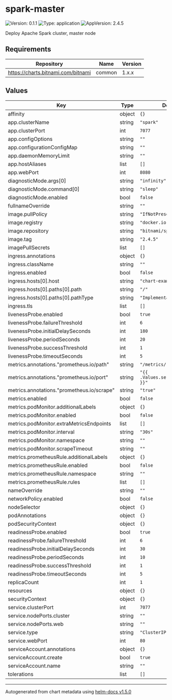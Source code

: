 # spark-master

![Version: 0.1.1](https://img.shields.io/badge/Version-0.1.1-informational?style=flat-square) ![Type: application](https://img.shields.io/badge/Type-application-informational?style=flat-square) ![AppVersion: 2.4.5](https://img.shields.io/badge/AppVersion-2.4.5-informational?style=flat-square)

Deploy Apache Spark cluster, master node

## Requirements

| Repository | Name | Version |
|------------|------|---------|
| https://charts.bitnami.com/bitnami | common | 1.x.x |

## Values

| Key | Type | Default | Description |
|-----|------|---------|-------------|
| affinity | object | `{}` |  |
| app.clusterName | string | `"spark"` |  |
| app.clusterPort | int | `7077` |  |
| app.configOptions | string | `""` |  |
| app.configurationConfigMap | string | `""` |  |
| app.daemonMemoryLimit | string | `""` |  |
| app.hostAliases | list | `[]` |  |
| app.webPort | int | `8080` |  |
| diagnosticMode.args[0] | string | `"infinity"` |  |
| diagnosticMode.command[0] | string | `"sleep"` |  |
| diagnosticMode.enabled | bool | `false` |  |
| fullnameOverride | string | `""` |  |
| image.pullPolicy | string | `"IfNotPresent"` |  |
| image.registry | string | `"docker.io"` |  |
| image.repository | string | `"bitnami/spark"` |  |
| image.tag | string | `"2.4.5"` |  |
| imagePullSecrets | list | `[]` |  |
| ingress.annotations | object | `{}` |  |
| ingress.className | string | `""` |  |
| ingress.enabled | bool | `false` |  |
| ingress.hosts[0].host | string | `"chart-example.local"` |  |
| ingress.hosts[0].paths[0].path | string | `"/"` |  |
| ingress.hosts[0].paths[0].pathType | string | `"ImplementationSpecific"` |  |
| ingress.tls | list | `[]` |  |
| livenessProbe.enabled | bool | `true` |  |
| livenessProbe.failureThreshold | int | `6` |  |
| livenessProbe.initialDelaySeconds | int | `180` |  |
| livenessProbe.periodSeconds | int | `20` |  |
| livenessProbe.successThreshold | int | `1` |  |
| livenessProbe.timeoutSeconds | int | `5` |  |
| metrics.annotations."prometheus.io/path" | string | `"/metrics/"` |  |
| metrics.annotations."prometheus.io/port" | string | `"{{ .Values.service.webPort }}"` |  |
| metrics.annotations."prometheus.io/scrape" | string | `"true"` |  |
| metrics.enabled | bool | `false` |  |
| metrics.podMonitor.additionalLabels | object | `{}` |  |
| metrics.podMonitor.enabled | bool | `false` |  |
| metrics.podMonitor.extraMetricsEndpoints | list | `[]` |  |
| metrics.podMonitor.interval | string | `"30s"` |  |
| metrics.podMonitor.namespace | string | `""` |  |
| metrics.podMonitor.scrapeTimeout | string | `""` |  |
| metrics.prometheusRule.additionalLabels | object | `{}` |  |
| metrics.prometheusRule.enabled | bool | `false` |  |
| metrics.prometheusRule.namespace | string | `""` |  |
| metrics.prometheusRule.rules | list | `[]` |  |
| nameOverride | string | `""` |  |
| networkPolicy.enabled | bool | `false` |  |
| nodeSelector | object | `{}` |  |
| podAnnotations | object | `{}` |  |
| podSecurityContext | object | `{}` |  |
| readinessProbe.enabled | bool | `true` |  |
| readinessProbe.failureThreshold | int | `6` |  |
| readinessProbe.initialDelaySeconds | int | `30` |  |
| readinessProbe.periodSeconds | int | `10` |  |
| readinessProbe.successThreshold | int | `1` |  |
| readinessProbe.timeoutSeconds | int | `5` |  |
| replicaCount | int | `1` |  |
| resources | object | `{}` |  |
| securityContext | object | `{}` |  |
| service.clusterPort | int | `7077` |  |
| service.nodePorts.cluster | string | `""` |  |
| service.nodePorts.web | string | `""` |  |
| service.type | string | `"ClusterIP"` |  |
| service.webPort | int | `80` |  |
| serviceAccount.annotations | object | `{}` |  |
| serviceAccount.create | bool | `true` |  |
| serviceAccount.name | string | `""` |  |
| tolerations | list | `[]` |  |

----------------------------------------------
Autogenerated from chart metadata using [helm-docs v1.5.0](https://github.com/norwoodj/helm-docs/releases/v1.5.0)
